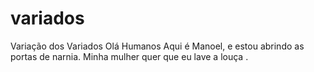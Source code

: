 # variados
Variação dos Variados 
Olá  Humanos 
Aqui é Manoel,  e estou abrindo as portas de narnia.
Minha mulher  quer que eu lave a louça .
